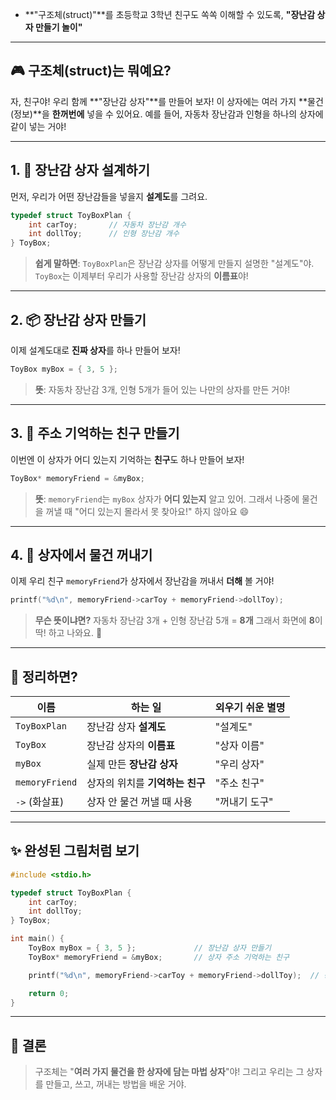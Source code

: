 * **"구조체(struct)"**를 초등학교 3학년 친구도 쏙쏙 이해할 수 있도록, **"장난감 상자 만들기 놀이"**

---

## 🎮 구조체(struct)는 뭐예요?

자, 친구야! 우리 함께 **"장난감 상자"**를 만들어 보자!
이 상자에는 여러 가지 **물건(정보)**을 **한꺼번에** 넣을 수 있어요.
예를 들어, 자동차 장난감과 인형을 하나의 상자에 같이 넣는 거야!

---

## 1. 🧰 장난감 상자 설계하기

먼저, 우리가 어떤 장난감들을 넣을지 **설계도**를 그려요.

```c
typedef struct ToyBoxPlan {
    int carToy;       // 자동차 장난감 개수
    int dollToy;      // 인형 장난감 개수
} ToyBox;
```

> **쉽게 말하면**:
> `ToyBoxPlan`은 장난감 상자를 어떻게 만들지 설명한 "설계도"야.
> `ToyBox`는 이제부터 우리가 사용할 장난감 상자의 **이름표**야!

---

## 2. 📦 장난감 상자 만들기

이제 설계도대로 **진짜 상자**를 하나 만들어 보자!

```c
ToyBox myBox = { 3, 5 };
```

> **뜻**:
> 자동차 장난감 3개, 인형 5개가 들어 있는 나만의 상자를 만든 거야!

---

## 3. 🧭 주소 기억하는 친구 만들기

이번엔 이 상자가 어디 있는지 기억하는 **친구**도 하나 만들어 보자!

```c
ToyBox* memoryFriend = &myBox;
```

> **뜻**:
> `memoryFriend`는 `myBox` 상자가 **어디 있는지** 알고 있어.
> 그래서 나중에 물건을 꺼낼 때 "어디 있는지 몰라서 못 찾아요!" 하지 않아요 😄

---

## 4. 🎁 상자에서 물건 꺼내기

이제 우리 친구 `memoryFriend`가 상자에서 장난감을 꺼내서 **더해** 볼 거야!

```c
printf("%d\n", memoryFriend->carToy + memoryFriend->dollToy);
```

> **무슨 뜻이냐면?**
> 자동차 장난감 3개 + 인형 장난감 5개 = **8개**
> 그래서 화면에 **8**이 딱! 하고 나와요. 🎉

---

## 🧠 정리하면?

| 이름             | 하는 일                | 외우기 쉬운 별명 |
| -------------- | ------------------- | --------- |
| `ToyBoxPlan`   | 장난감 상자 **설계도**      | "설계도"     |
| `ToyBox`       | 장난감 상자의 **이름표**     | "상자 이름"   |
| `myBox`        | 실제 만든 **장난감 상자**    | "우리 상자"   |
| `memoryFriend` | 상자의 위치를 **기억하는 친구** | "주소 친구"   |
| `->` (화살표)     | 상자 안 물건 꺼낼 때 사용     | "꺼내기 도구"  |

---

## ✨ 완성된 그림처럼 보기

```c
#include <stdio.h>

typedef struct ToyBoxPlan {
    int carToy;
    int dollToy;
} ToyBox;

int main() {
    ToyBox myBox = { 3, 5 };             // 장난감 상자 만들기
    ToyBox* memoryFriend = &myBox;       // 상자 주소 기억하는 친구

    printf("%d\n", memoryFriend->carToy + memoryFriend->dollToy);  // 장난감 총 개수 출력

    return 0;
}
```

---

## 🎉 결론

> 구조체는 "**여러 가지 물건을 한 상자에 담는 마법 상자**"야!
> 그리고 우리는 그 상자를 만들고, 쓰고, 꺼내는 방법을 배운 거야.
